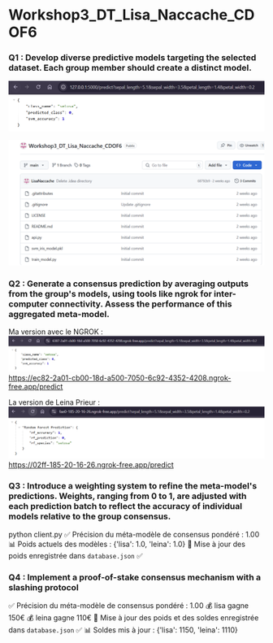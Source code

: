 # Workshop3_DT_Lisa_Naccache_CDOF6
 
### Q1 : Develop diverse predictive models targeting the selected dataset. Each group member should create a distinct model.
![img.png](img.png)

![img_1.png](img_1.png)

### Q2 : Generate a consensus prediction by averaging outputs from the group's models, using tools like ngrok for inter-computer connectivity. Assess the performance of this aggregated meta-model.
Ma version avec le NGROK :
![img_2.png](img_2.png)
https://ec82-2a01-cb00-18d-a500-7050-6c92-4352-4208.ngrok-free.app/predict

La version de Leina Prieur :
![img_3.png](img_3.png)
https://02ff-185-20-16-26.ngrok-free.app/predict

### Q3 : Introduce a weighting system to refine the meta-model's predictions. Weights, ranging from 0 to 1, are adjusted with each prediction batch to reflect the accuracy of individual models relative to the group consensus.
python client.py
✅ Précision du méta-modèle de consensus pondéré : 1.00
📊 Poids actuels des modèles : {'lisa': 1.0, 'leina': 1.0}
📌 Mise à jour des poids enregistrée dans `database.json` ✅

### Q4 : Implement a proof-of-stake consensus mechanism with a slashing protocol
✅ Précision du méta-modèle de consensus pondéré : 1.00
💰 lisa gagne 150€
💰 leina gagne 110€
📌 Mise à jour des poids et des soldes enregistrée dans `database.json` ✅
📊 Soldes mis à jour : {'lisa': 1150, 'leina': 1110}

